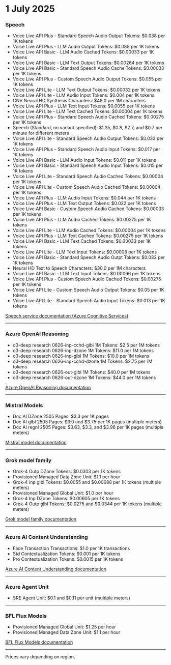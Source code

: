 # 1 July 2025

### Speech

- Voice Live API Plus - Standard Speech Audio Output Tokens: $0.038 per 1K tokens
- Voice Live API Plus - LLM Audio Output Tokens: $0.088 per 1K tokens
- Voice Live API Basic - LLM Audio Cached Tokens: $0.00033 per 1K tokens
- Voice Live API Basic - LLM Text Output Tokens: $0.00264 per 1K tokens
- Voice Live API Basic - Standard Speech Audio Cache Tokens: $0.00033 per 1K tokens
- Voice Live API Plus - Custom Speech Audio Output Tokens: $0.055 per 1K tokens
- Voice Live API Lite - LLM Text Output Tokens: $0.00032 per 1K tokens
- Voice Live API Lite - LLM Audio Input Tokens: $0.004 per 1K tokens
- CNV Neural HD Synthesis Characters: $48.0 per 1M characters
- Voice Live API Plus - LLM Text Input Tokens: $0.0055 per 1K tokens
- Voice Live API Lite - LLM Text Cached Tokens: $0.00004 per 1K tokens
- Voice Live API Plus - Standard Speech Audio Cached Tokens: $0.00275 per 1K tokens
- Speech (Standard, no variant specified): $1.35, $0.8, $2.7, and $0.7 per minute for different meters
- Voice Live API Lite - Standard Speech Audio Output Tokens: $0.033 per 1K tokens
- Voice Live API Plus - Standard Speech Audio Input Tokens: $0.017 per 1K tokens
- Voice Live API Basic - LLM Audio Input Tokens: $0.011 per 1K tokens
- Voice Live API Basic - Standard Speech Audio Input Tokens: $0.015 per 1K tokens
- Voice Live API Lite - Standard Speech Audio Cached Tokens: $0.00004 per 1K tokens
- Voice Live API Lite - Custom Speech Audio Cached Tokens: $0.00004 per 1K tokens
- Voice Live API Plus - LLM Audio Input Tokens: $0.044 per 1K tokens
- Voice Live API Plus - LLM Text Output Tokens: $0.022 per 1K tokens
- Voice Live API Basic - Custom Speech Audio Cached Tokens: $0.00033 per 1K tokens
- Voice Live API Plus - LLM Audio Cached Tokens: $0.00275 per 1K tokens
- Voice Live API Lite - LLM Audio Cached Tokens: $0.00004 per 1K tokens
- Voice Live API Plus - LLM Text Cached Tokens: $0.00275 per 1K tokens
- Voice Live API Basic - LLM Text Cached Tokens: $0.00033 per 1K tokens
- Voice Live API Lite - LLM Text Input Tokens: $0.00008 per 1K tokens
- Voice Live API Basic - Standard Speech Audio Outpt Tokens: $0.033 per 1K tokens
- Neural HD Text to Speech Characters: $30.0 per 1M characters
- Voice Live API Basic - LLM Text Input Tokens: $0.00066 per 1K tokens
- Voice Live API Plus - Custom Speech Audio Cached Tokens: $0.00275 per 1K tokens
- Voice Live API Lite - Custom Speech Audio Output Tokens: $0.05 per 1K tokens
- Voice Live API Lite - Standard Speech Audio Input Tokens: $0.013 per 1K tokens

[Speech service documentation (Azure Cognitive Services)](https://learn.microsoft.com/azure/ai-services/speech-service/)

---

### Azure OpenAI Reasoning

- o3-deep research 0626-inp-cchd-glbl 1M Tokens: $2.5 per 1M tokens
- o3-deep research 0626-inp-dzone 1M Tokens: $11.0 per 1M tokens
- o3-deep research 0626-inp-glbl 1M Tokens: $10.0 per 1M tokens
- o3-deep research 0626-inp-cchd-dzone 1M Tokens: $2.75 per 1M tokens
- o3-deep research 0626-out-glbl 1M Tokens: $40.0 per 1M tokens
- o3-deep research 0626-out-dzone 1M Tokens: $44.0 per 1M tokens

[Azure OpenAI Reasoning documentation](https://learn.microsoft.com/azure/ai-services/openai/overview)

---

### Mistral Models

- Doc AI DZone 2505 Pages: $3.3 per 1K pages
- Doc AI glbl 2505 Pages: $3.0 and $3.75 per 1K pages (multiple meters)
- Doc AI regnl 2505 Pages: $3.63, $3.3, and $3.96 per 1K pages (multiple meters)

[Mistral model documentation](https://learn.microsoft.com/azure/ai-foundry/foundry-models/concepts/models#mistral-ai)

---

### Grok model family

- Grok-4 Outp DZone Tokens: $0.0303 per 1K tokens
- Provisioned Managed Data Zone Unit: $1.1 per hour
- Grok-4 Inp glbl Tokens: $0.0055 and $0.00688 per 1K tokens (multiple meters)
- Provisioned Managed Global Unit: $1.0 per hour
- Grok-4 Inp DZone Tokens: $0.00605 per 1K tokens
- Grok-4 Outp glbl Tokens: $0.0275 and $0.0344 per 1K tokens (multiple meters)

[Grok model family documentation](https://learn.microsoft.com/azure/ai-foundry/foundry-models/concepts/models#xai-models-sold-directly-by-azure)

---

### Azure AI Content Understanding

- Face Transaction Transactions: $1.0 per 1K transactions
- Std Contextualization Tokens: $0.001 per 1K tokens
- Pro Contextualization Tokens: $0.0015 per 1K tokens

[Azure AI Content Understanding documentation](https://learn.microsoft.com/azure/ai-services/content-understanding/)

---

### Azure Agent Unit

- SRE Agent Unit: $0.1 and $0.11 per unit (multiple meters)

---

### BFL Flux Models

- Provisioned Managed Global Unit: $1.25 per hour
- Provisioned Managed Data Zone Unit: $1.1 per hour

[BFL Flux Models documentation](https://learn.microsoft.com/azure/ai-foundry/foundry-models/concepts/models#black-forest-labs-models-sold-directly-by-azure)

---

Prices vary depending on region.